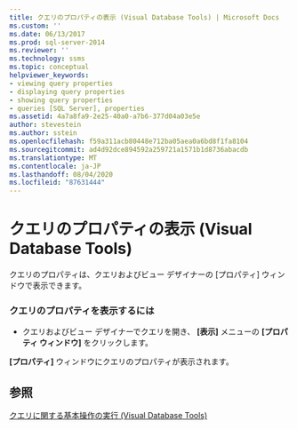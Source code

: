 ```yaml
---
title: クエリのプロパティの表示 (Visual Database Tools) | Microsoft Docs
ms.custom: ''
ms.date: 06/13/2017
ms.prod: sql-server-2014
ms.reviewer: ''
ms.technology: ssms
ms.topic: conceptual
helpviewer_keywords:
- viewing query properties
- displaying query properties
- showing query properties
- queries [SQL Server], properties
ms.assetid: 4a7a8fa9-2e25-40a0-a7b6-377d04a03e5e
author: stevestein
ms.author: sstein
ms.openlocfilehash: f59a311acb80448e712ba05aea0a6bd8f1fa8104
ms.sourcegitcommit: ad4d92dce894592a259721a1571b1d8736abacdb
ms.translationtype: MT
ms.contentlocale: ja-JP
ms.lasthandoff: 08/04/2020
ms.locfileid: "87631444"
---
```

# <a name="show-query-properties-visual-database-tools"></a>クエリのプロパティの表示 (Visual Database Tools)
  クエリのプロパティは、クエリおよびビュー デザイナーの [プロパティ] ウィンドウで表示できます。  
  
### <a name="to-display-properties-for-a-query"></a>クエリのプロパティを表示するには  
  
-   クエリおよびビュー デザイナーでクエリを開き、 **[表示]** メニューの **[プロパティ ウィンドウ]** をクリックします。  
  
 **[プロパティ]** ウィンドウにクエリのプロパティが表示されます。  
  
## <a name="see-also"></a>参照  
 [クエリに関する基本操作の実行 (Visual Database Tools)](visual-database-tools.md)  
  
  
